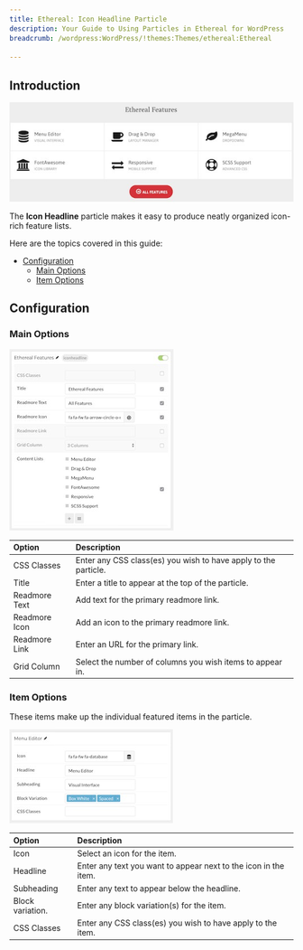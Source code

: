 ```yaml
---
title: Ethereal: Icon Headline Particle
description: Your Guide to Using Particles in Ethereal for WordPress
breadcrumb: /wordpress:WordPress/!themes:Themes/ethereal:Ethereal

---
```


## Introduction

![](assets/particle_iconheadline1.jpeg)

The **Icon Headline** particle makes it easy to produce neatly organized icon-rich feature lists.

Here are the topics covered in this guide:

* [Configuration](#configuration)
    - [Main Options](#main-options)
    - [Item Options](#item-options)

## Configuration

### Main Options 

![](assets/particle_iconheadline2.jpeg)


| Option        | Description                                                     |
| :-----        | :-----                                                          |
| CSS Classes   | Enter any CSS class(es) you wish to have apply to the particle. |
| Title         | Enter a title to appear at the top of the particle.             |
| Readmore Text | Add text for the primary readmore link.                         |
| Readmore Icon | Add an icon to the primary readmore link.                       |
| Readmore Link | Enter an URL for the primary link.                              |
| Grid Column   | Select the number of columns you wish items to appear in.       |

### Item Options

These items make up the individual featured items in the particle.

![](assets/particle_iconheadline3.jpeg)

| Option           | Description                                                     |
| :-----           | :-----                                                          |
| Icon             | Select an icon for the item.                                    |
| Headline         | Enter any text you want to appear next to the icon in the item. |
| Subheading       | Enter any text to appear below the headline.                    |
| Block variation. | Enter any block variation(s) for the item.                      |
| CSS Classes      | Enter any CSS class(es) you wish to have apply to the item.     |


